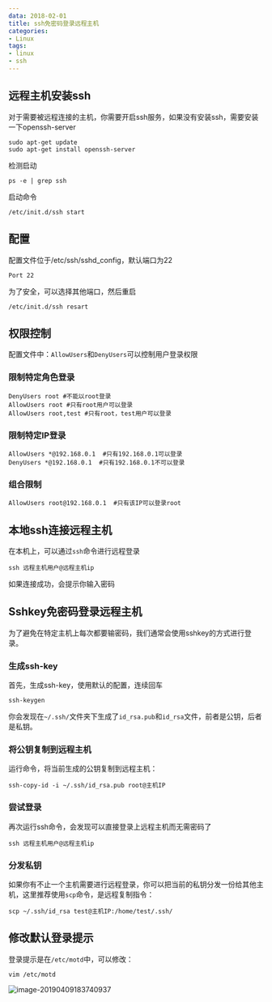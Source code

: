 ```yaml
---
data: 2018-02-01
title: ssh免密码登录远程主机
categories: 
- Linux
tags:
- linux
- ssh
---
```


## 远程主机安装ssh

对于需要被远程连接的主机，你需要开启ssh服务，如果没有安装ssh，需要安装一下openssh-server

```
sudo apt-get update
sudo apt-get install openssh-server
```

检测启动

```
ps -e | grep ssh
```

启动命令

```
/etc/init.d/ssh start
```

## 配置

配置文件位于/etc/ssh/sshd_config，默认端口为22

```
Port 22
```

为了安全，可以选择其他端口，然后重启

```
/etc/init.d/ssh resart
```

## 权限控制

配置文件中：`AllowUsers`和`DenyUsers`可以控制用户登录权限

### 限制特定角色登录

```
DenyUsers root #不能以root登录
AllowUsers root #只有root用户可以登录
AllowUsers root,test #只有root，test用户可以登录
```

### 限制特定IP登录

```
AllowUsers *@192.168.0.1  #只有192.168.0.1可以登录
DenyUsers *@192.168.0.1  #只有192.168.0.1不可以登录
```

### 组合限制 

```
AllowUsers root@192.168.0.1  #只有该IP可以登录root
```

## 本地ssh连接远程主机

在本机上，可以通过`ssh`命令进行远程登录

```
ssh 远程主机用户@远程主机ip
```

如果连接成功，会提示你输入密码

## Sshkey免密码登录远程主机

为了避免在特定主机上每次都要输密码，我们通常会使用sshkey的方式进行登录。

### 生成ssh-key

首先，生成ssh-key，使用默认的配置，连续回车

```
ssh-keygen
```

你会发现在`~/.ssh/`文件夹下生成了`id_rsa.pub`和`id_rsa`文件，前者是公钥，后者是私钥。

### 将公钥复制到远程主机

运行命令，将当前生成的公钥复制到远程主机：

```
ssh-copy-id -i ~/.ssh/id_rsa.pub root@主机IP
```



### 尝试登录

再次运行ssh命令，会发现可以直接登录上远程主机而无需密码了

```
ssh 远程主机用户@远程主机ip 
```



### 分发私钥

如果你有不止一个主机需要进行远程登录，你可以把当前的私钥分发一份给其他主机，这里推荐使用`scp`命令，是远程复制指令：

```
scp ~/.ssh/id_rsa test@主机IP:/home/test/.ssh/
```



## 修改默认登录提示

登录提示是在`/etc/motd`中，可以修改：

```
vim /etc/motd
```

![image-20190409183740937](http://img.hksite.cn/2019-04-09-103746.png)